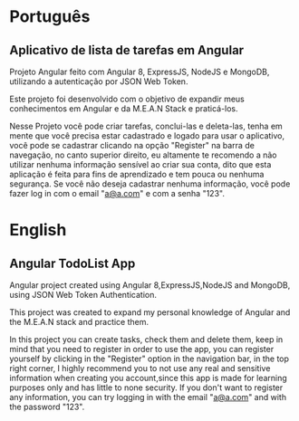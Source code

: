 # Português
## Aplicativo de lista de tarefas em Angular
Projeto Angular feito com Angular 8, ExpressJS, NodeJS e MongoDB, utilizando a autenticação por JSON Web Token.

Este projeto foi desenvolvido com o objetivo de expandir meus conhecimentos em Angular e da M.E.A.N Stack e praticá-los.

Nesse Projeto você pode criar tarefas, conclui-las e deleta-las, tenha em mente que você precisa estar cadastrado e logado para usar o aplicativo, você pode se cadastrar clicando na opção "Register" na barra de navegação, no canto superior direito, eu altamente te recomendo a não utilizar nenhuma informação sensível ao criar sua conta, dito que esta aplicação é feita para fins de aprendizado e tem pouca ou nenhuma segurança. Se você não deseja cadastrar nenhuma informação, você pode fazer log in com o email "a@a.com" e com a senha "123".



# English
## Angular TodoList App
Angular project created using Angular 8,ExpressJS,NodeJS and MongoDB, using JSON Web Token Authentication.

This project was created to expand my personal knowledge of Angular and the M.E.A.N stack and practice them.

In this project you can create tasks, check them and delete them, keep in mind that you need to register in order to use the app, you can register yourself by clicking in the "Register" option in the navigation bar, in the top right corner, I highly recommend you to not use any real and sensitive information when creating you account,since this app is made for learning purposes only and has little to none security. If you don't want to register any information, you can try logging in with the email "a@a.com" and with the password "123".


